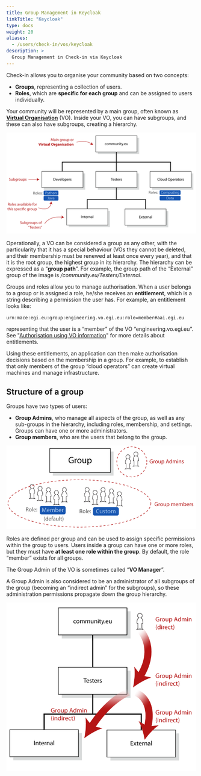 ```yaml
---
title: Group Management in Keycloak
linkTitle: "Keycloak"
type: docs
weight: 20
aliases:
  - /users/check-in/vos/keycloak
description: >
  Group Management in Check-in via Keycloak
---
```


Check-in allows you to organise your community based on two concepts:

- **Groups**, representing a collection of users.
- **Roles**, which are **specific for each group** and can be assigned to users
  individually.

Your community will be represented by a main group, often known as
[**Virtual Organisation**](../) (VO). Inside your VO, you can have subgroups,
and these can also have subgroups, creating a hierarchy.

![Groups hierarchy](./general_groups-01.png)

Operationally, a VO can be considered a group as any other, with the
particularity that it has a special behaviour (VOs they cannot be deleted, and
their membership must be renewed at least once every year), and that it is the
root group, the highest group in its hierarchy. The hierarchy can be expressed
as a “**group path**”. For example, the group path of the “External” group of
the image is _/community.eu/Testers/External_.

Groups and roles allow you to manage authorisation. When a user belongs to a
group or is assigned a role, he/she receives an **entitlement**, which is a
string describing a permission the user has. For example, an entitlement looks
like:

    urn:mace:egi.eu:group:engineering.vo.egi.eu:role=member#aai.egi.eu

representing that the user is a “member” of the VO “engineering.vo.egi.eu”. See
"[Authorisation using VO information](../authorisation)" for more details about
entitlements.

Using these entitlements, an application can then make authorisation decisions
based on the membership in a group. For example, to establish that only members
of the group “cloud operators” can create virtual machines and manage
infrastructure.

## Structure of a group

Groups have two types of users:

- **Group Admins**, who manage all aspects of the group, as well as any
  sub-groups in the hierarchy, including roles, membership, and settings. Groups
  can have one or more administrators.
- **Group members**, who are the users that belong to the group.

![Groups structure with admins and members](./general_groups-02.png)

Roles are defined per group and can be used to assign specific permissions
within the group to users. Users inside a group can have one or more roles, but
they must have **at least one role within the group**. By default, the role
“member” exists for all groups.

The Group Admin of the VO is sometimes called “**VO Manager**”.

A Group Admin is also considered to be an administrator of all subgroups of the
group (becoming an “indirect admin” for the subgroups), so these administration
permissions propagate down the group hierarchy.

![Group admin propagation](./general_groups-03.png)

